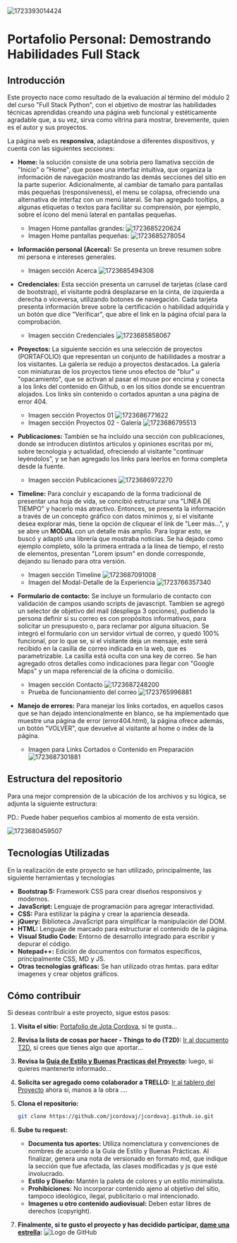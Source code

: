 ![1723393014424](image/Readme/inicio.png)

# Portafolio Personal: Demostrando Habilidades Full Stack

## Introducción

Este proyecto nace como resultado de la evaluación al término del módulo 2 del curso "Full Stack Python", con el objetivo de mostrar las habilidades técnicas aprendidas creando una página web funcional y estéticamente agradable que, a su vez,  sirva como vitrina para mostrar, brevemente, quien es el autor y sus proyectos.

La página web es **responsiva**, adaptándose a diferentes dispositivos, y cuenta con las siguientes secciones:

* **Home:** la solución consiste de una sobria pero llamativa sección de "Inicio" o "Home", que posee una interfaz intuitiva, que organiza la información de navegación mostrando las demás secciones del sitio en la parte superior. Adicionalmente, al cambiar de tamaño para pantallas más pequeñas (responsiveness), el menu se colapsa, ofreciendo una alternativa de interfaz con un menú lateral. Se han agregado tooltips, a algunas etiquetas o textos para facilitar su comprensión, por ejemplo, sobre el ícono del menú lateral en pantallas pequeñas.

  * Imagen Home pantallas grandes:
    ![1723685220624](image/README/1723685220624.png)
  * Imagen Home pantallas pequeñas:
    ![1723685278054](image/README/1723685278054.png)
* **Información personal (Acerca):** Se presenta un breve resumen sobre mi persona e intereses generales.

  * Imagen sección Acerca
    ![1723685494308](image/Readme/About.png)
* **Credenciales:** Esta sección presenta un carrusel de tarjetas (clase card de bootstrap), el visitante podrá desplazarse en la cinta, de izquierda a derecha o viceversa, utilizando botones de navegación. Cada tarjeta presenta información breve sobre la certificación o habilidad adquirida y un botón que dice "Verificar", que abre el link en la página ofcial para la comprobación.

  * Imagen sección Credenciales
    ![1723685858067](image/README/1723685858067.png)
* **Proyectos:** La siguiente sección es una selección de proyectos (PORTAFOLIO) que representan un conjunto de habilidades a mostrar a los visitantes. La galería se redujo a proyectos destacados. La galería con miniaturas de los proyectos tiene unos efectos de "blur" u "opacamiento", que se activan al pasar el mouse por encima y conecta a los links del contenido en Github, o en los sitios donde se encuentran alojados. Los links sin contenido o cortados apuntan a una página de error 404.

  * Imagen sección Proyectos 01
    ![1723686771622](image/README/1723686771622.png)
  * Imagen sección Proyectos 02 - Galería
    ![1723686795513](image/README/1723686795513.png)
* **Publicaciones:** También se ha incluído una sección con publicaciones, donde se introducen distintos articulos y opiniones escritas por mi, sobre tecnologia y actualidad, ofreciendo al visitante "continuar leyéndolos", y se han agregado los links para leerlos en forma completa desde la fuente.

  * Imagen sección Publicaciones
    ![1723686972270](image/README/1723686972270.png)
* **Timeline:** Para concluir y escapando de la forma tradicional de presentar una hoja de vida, se concibió estructurar una "LINEA DE TIEMPO" y hacerlo más atractivo. Entonces, se presenta la información a través de un concepto gráfico con datos mínimos y, si el visitante desea explorar más, tiene la opción de cliquear el link de "Leer más...", y se abre un **MODAL** con un detalle más amplio. Para lograr esto, se buscó y adaptó una librería que mostraba noticias. Se ha dejado como ejemplo completo, sólo la primera entrada a la línea de tiempo, el resto de elementos, presentan "Lorem ipsum" en donde corresponde, dejando su llenado para otra versión.

  * Imagen sección Timeline
    ![1723687091008](image/README/1723687091008.png)
  * Imagen del Modal-Detalle de la Experiencia
    ![1723766357340](image/README/1723766357340.png)
* **Formulario de contacto:** Se incluye un formulario de contacto con validación de campos usando scripts de javascript. Tambien se agregó un selector de objetivo del mail (despliega 3 opciones), pudiendo la persona definir si su correo es con propósitos informativos, para solicitar un presupuesto o, para reclamar por alguna situacion. Se integró el formulario con un servidor virtual de correo, y quedó 100% funcional, por lo que se, si el visitante deja un mensaje, este será recibido en la casilla de correo indicada en la web, que es parametrizable. La casilla está oculta con una key de correo. Se han agregado otros detalles como indicaciones para llegar con "Google Maps" y un mapa referencial de la oficina o domicilio.

  * Imagen sección Contacto
    ![1723687248200](image/README/1723687248200.png)
  * Prueba de funcionamiento del correo
    ![1723765996881](image/README/1723765996881.png)
* **Manejo de errores:** Para manejar los links cortados, en aquellos casos que se han dejado intencionalmente en blanco, se ha implementado que muestre una página de error (error404.html), la página ofrece además, un botón "VOLVER", que devuelve al visitante al home o index de la página.

  * Imagen para Links Cortados o Contenido en Preparación
    ![1723687301881](image/README/1723687301881.png)

## Estructura del repositorio

Para una mejor comprensión de la ubicación de los archivos y su lógica, se adjunta la siguiente estructura:

PD.: Puede haber pequeños cambios al momento de esta versión.

![1723680459507](image/README/1723680459507.png)

## Tecnologías Utilizadas

En la realización de este proyecto se han utilizado, principalmente, las siguiente herramientas y tecnologías

* **Bootstrap 5:** Framework CSS para crear diseños responsivos y modernos.
* **JavaScript:** Lenguaje de programación para agregar interactividad.
* **CSS:** Para estilizar la página y crear la apariencia deseada.
* **jQuery:** Biblioteca JavaScript para simplificar la manipulación del DOM.
* **HTML:** Lenguaje de marcado para estructurar el contenido de la página.
* **Visual Studio Code:** Entorno de desarrollo integrado para escribir y depurar el código.
* **Notepad++:** Edición de documentos con formatos específicos, principalmente CSS, MD y JS.
* **Otras tecnologías gráficas:** Se han utilizado otras hmtas. para editar imagenes y crear objetos gráficos.

## Cómo contribuir

Si deseas contribuir a este proyecto, sigue estos pasos:

1. **Visita el sitio:**
   [Portafolio de Jota Cordova](https://jcordovaj.github.io), si te gusta...
2. **Revisa la lista de cosas por hacer - Things to do (T2D):**
   [Ir al documento T2D](https://github.com/jcordovaj/jcordovaj.github.io/assets/docs/t2d.pdf), si crees que tienes algo que aportar...
3. **Revisa la [Guía de Estilo y Buenas Practicas del Proyecto](https://github.com/jcordovaj/jcordovaj.github.io/assets/docs/buenasPracticas.pdf):** luego, si quieres mantenerte informado...
4. **Solicita ser agregado como colaborador a TRELLO:** [Ir al tablero del Proyecto](https://trello.com/b/thnQjQ3S/things-2-do) ahora sí, manos a la obra ....
5. **Clona el repositorio:**

   ```bash
   git clone https://github.com/jcordovaj/jcordovaj.github.io.git
   ```
6. **Sube tu request:**

   * **Documenta tus aportes:** Utiliza nomenclatura y convenciones de nombres de acuerdo a la Guía de Estilo y Buenas Prácticas. Al finalizar, genera una nota de versionado en formato md, que indique la sección que fue afectada, las clases modificadas y js que esté involucrado.
   * **Estilo y Diseño:** Mantén la paleta de colores y un estilo minimalista.
   * **Prohibiciones:** No incorporar contenido ajeno al objetivo del sitio, tampoco ideológico, ilegal, publicitario o mal intencionado.
   * **Imagenes u otro contenido audiovisual:** Deben estar libres de derechos (copyright).
7. **Finalmente, si te gusto el proyecto y has decidido participar, [dame una estrella](https://github.com/jcordovaj/jcordovaj.github.io/):**
   ![Logo de GitHub](./assets/img/github-star-75px.webp)
